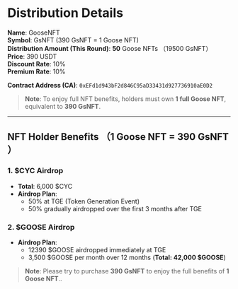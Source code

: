 # Distribution Details

**Name**: GooseNFT  
**Symbol**: GsNFT (390 GsNFT = 1 Goose NFT)  
**Distribution Amount (This Round)**: **50** Goose NFTs （19500 GsNFT）  
**Price**: 390 USDT  
**Discount Rate**: 10%  
**Premium Rate**: 10%  

**Contract Address (CA)**: `0xEFd1d943bF2d846C95aD33431d927736910aE0D2`

> **Note**: To enjoy full NFT benefits, holders must own **1 full Goose NFT**, equivalent to **390 GsNFT**.

---

## NFT Holder Benefits （1 Goose NFT = 390 GsNFT ）

### 1. $CYC Airdrop

- **Total**: 6,000 $CYC  
- **Airdrop Plan**:
  - 50% at TGE (Token Generation Event)  
  - 50% gradually airdropped over the first 3 months after TGE

### 2. $GOOSE Airdrop

- **Airdrop Plan**:
  - 12390 $GOOSE airdropped immediately at TGE  
  - 3,500 $GOOSE per month over 12 months (**Total: 42,000 $GOOSE**)

> **Note**: Please try to purchase **390 GsNFT** to enjoy the full benefits of **1 Goose NFT**..
